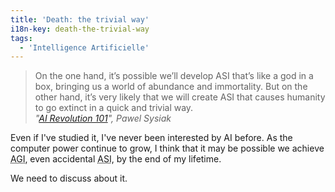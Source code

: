 ```yaml
---
title: 'Death: the trivial way'
i18n-key: death-the-trivial-way
tags:
  - 'Intelligence Artificielle'
---
```


> On the one hand, it’s possible we’ll develop ASI that’s like a god in a box,
> bringing us a world of abundance and immortality. But on the other hand, it’s
> very likely that we will create ASI that causes humanity to go extinct in a
> quick and trivial way.  
> <cite>"[AI Revolution 101](https://medium.com/ai-revolution/ai-revolution-101-8dce1d9cb62d#.a4h51z3m7)",
> Pawel Sysiak</cite>

Even if I've studied it, I've never been interested by AI before. As the
computer power continue to grow, I think that it may be possible we achieve
<abbr title="Artificial General Intelligence: a computer as intelligent as a human">AGI</abbr>,
even accidental
<abbr title="Artificial Super Intelligence: a computer with an intelligence so much above ours that we wouldn't understand">ASI</abbr>,
by the end of my lifetime.

We need to discuss about it.
